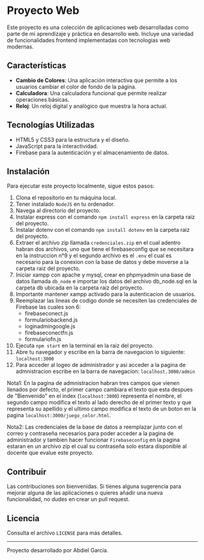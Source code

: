 # Proyecto Web

Este proyecto es una colección de aplicaciones web desarrolladas como parte de mi aprendizaje y práctica en desarrollo web. Incluye una variedad de funcionalidades frontend implementadas con tecnologías web modernas.

## Características

- **Cambio de Colores**: Una aplicación interactiva que permite a los usuarios cambiar el color de fondo de la página.
- **Calculadora**: Una calculadora funcional que permite realizar operaciones básicas.
- **Reloj**: Un reloj digital y analógico que muestra la hora actual.

## Tecnologías Utilizadas

- HTML5 y CSS3 para la estructura y el diseño.
- JavaScript para la interactividad.
- Firebase para la autenticación y el almacenamiento de datos.

## Instalación

Para ejecutar este proyecto localmente, sigue estos pasos:

1. Clona el repositorio en tu máquina local.
2. Tener instalado `NodeJS` en tu ordenador.
3. Navega al directorio del proyecto.
4. Instalar express con el comando `npm install express` en la carpeta raiz del proyecto.
5. Instalar dotenv con el comando `npm install dotenv` en la carpeta raiz del proyecto.
6. Extraer el archivo zip llamada `credenciales.zip` en el cual adentro habran dos archivos, uno que tiene el firebaseconfig que se necesitara en la instruccion n°9 y el segundo archivo es el `.env` el cual es necesario para la conexion con la base de datos y debe moverse a la carpeta raiz del proyecto.
7. Iniciar xampp con apache y mysql, crear en phpmyadmin una base de datos llamada `db_node` e importar los datos del archivo db_node.sql en la carpeta db ubicada en la carpeta raiz del proyecto.
8. Importante mantener xampp activado para la autenticacion de usuarios.
9. Reemplazar las lineas de codigo donde se necesiten las credenciales de Firebase las cuales son 6:
   - firebaseconect.js
   - formulariobackend.js
   - loginadmingoogle.js
   - firebaseconectfn.js
   - formulariofn.js
10. Ejecuta `npm start` en la terminal en la raiz del proyecto.
11. Abre tu navegador y escribe en la barra de navegacion lo siguiente: `localhost:3000`
12. Para acceder al logeo de administrador y asi acceder a la pagina de admnistracion escribe en la barra de navegacion: `localhost.3000/admin`

Nota1: En la pagina de admnistracion habran tres campos que vienen llenados por defecto, el primer campo cambiara el texto que esta despues de "Bienvenido" en el index (`localhost:3000`) representa el nombre, el segundo campo modifica el texto al lado derecho de el primer texto y que representa su apellido y el ultimo campo modifica el texto de un boton en la pagina `localhost:3000/juego_color.html`.

Nota2: Las credenciales de la base de datos a reemplazar junto con el correo y contraseña necesarios para poder acceder a la pagina de administrador y tambien hacer funcionar `Firebaseconfig` en la pagina estaran en un archivo zip el cual su contraseña solo estara disponible al docente que evalue este proyecto.

## Contribuir

Las contribuciones son bienvenidas. Si tienes alguna sugerencia para mejorar alguna de las aplicaciones o quieres añadir una nueva funcionalidad, no dudes en crear un pull request.

## Licencia

Consulta el archivo `LICENSE` para más detalles.

---

Proyecto desarrollado por Abdiel García.
